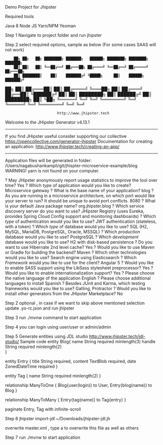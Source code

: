 Demo Project for Jhipster

Required tools

Java 8 
Node JS 
Yarn/NPM
Yeoman

Step 1 Navigate to project folder and run 
jhipster 

Step 2 select required options, sample as below (For some cases SAAS will not work)



        ██╗ ██╗   ██╗ ████████╗ ███████╗   ██████╗ ████████╗ ████████╗ ███████╗
        ██║ ██║   ██║ ╚══██╔══╝ ██╔═══██╗ ██╔════╝ ╚══██╔══╝ ██╔═════╝ ██╔═══██╗
        ██║ ████████║    ██║    ███████╔╝ ╚█████╗     ██║    ██████╗   ███████╔╝
  ██╗   ██║ ██╔═══██║    ██║    ██╔════╝   ╚═══██╗    ██║    ██╔═══╝   ██╔══██║
  ╚██████╔╝ ██║   ██║ ████████╗ ██║       ██████╔╝    ██║    ████████╗ ██║  ╚██╗
   ╚═════╝  ╚═╝   ╚═╝ ╚═══════╝ ╚═╝       ╚═════╝     ╚═╝    ╚═══════╝ ╚═╝   ╚═╝

                            http://www.jhipster.tech

Welcome to the JHipster Generator v4.13.1
 _______________________________________________________________________________________________________________

  If you find JHipster useful consider supporting our collective https://opencollective.com/generator-jhipster
  Documentation for creating an application: http://www.jhipster.tech/creating-an-app/
 _______________________________________________________________________________________________________________

Application files will be generated in folder: /Users/nagabushankampli/git/jhispter-microservice-example/blog
WARNING! yarn is not found on your computer.

? May JHipster anonymously report usage statistics to improve the tool over time? Yes
? Which *type* of application would you like to create? Microservice gateway
? What is the base name of your application? blog
? As you are running in a microservice architecture, on which port would like your server to run? It should be unique to avoid port conflicts. 8080
? What is your default Java package name? org.jhipster.blog
? Which service discovery server do you want to use? JHipster Registry (uses Eureka, provides Spring Cloud Config support and monitoring dashboards)
? Which *type* of authentication would you like to use? JWT authentication (stateless, with a token)
? Which *type* of database would you like to use? SQL (H2, MySQL, MariaDB, PostgreSQL, Oracle, MSSQL)
? Which *production* database would you like to use? PostgreSQL
? Which *development* database would you like to use? H2 with disk-based persistence
? Do you want to use Hibernate 2nd level cache? Yes
? Would you like to use Maven or Gradle for building the backend? Maven
? Which other technologies would you like to use? Search engine using Elasticsearch
? Which *Framework* would you like to use for the client? Angular 5
? Would you like to enable *SASS* support using the LibSass stylesheet preprocessor? Yes
? Would you like to enable internationalization support? Yes
? Please choose the native language of the application English
? Please choose additional languages to install Spanish
? Besides JUnit and Karma, which testing frameworks would you like to use? Gatling, Protractor
? Would you like to install other generators from the JHipster Marketplace? No


Step 2 optional , in case if we want to skip above mentioned selection update .yo-rc.json and run jhipster 

Step 3 run ./mvnw command to start application

Step 4  you can login using user/user or admin/admin

Step 5 Generate entities using  JDL studio 
http://www.jhipster.tech/jdl-studio/
Sample code 
entity Blog{
	name String required minlength(3)
    handle String required minlength(2)  
}

entity Entry {
    title String required,
    content TextBlob required,
    date ZonedDateTime required
}
 
entity Tag {
    name String required minlength(2)
}

relationship ManyToOne {
    Blog{user(login)} to User,
    Entry{blog(name)} to Blog
}

relationship ManyToMany {
    Entry{tag(name)} to Tag{entry}
}

paginate Entry, Tag with infinite-scroll


Step 6 
jhipster import-jdl ~/Downloads/jhipster-jdl.jh

overwrite master.xml , type a to overwrite this file as well as others

Step 7 
run ./mvnw to start application 